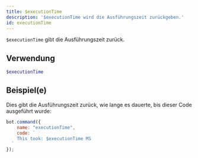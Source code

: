 ```yaml
---
title: $executionTime
description: '$executionTime wird die Ausführungszeit zurückgeben.'
id: executionTime
---
```


`$executionTime` gibt die Ausführungszeit zurück.

## Verwendung

```php
$executionTime
```

## Beispiel(e)

Dies gibt die Ausführungszeit zurück, wie lange es dauerte, bis dieser Code ausgeführt wurde:

```javascript
bot.command({
    name: "executionTime",
    code: `
    This took: $executionTime MS
  `
});
```